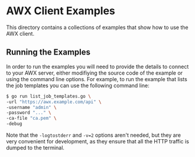 # AWX Client Examples

This directory contains a collections of examples that show how to use the AWX
client.

## Running the Examples

In order to run the examples you will need to provide the details to connect to
your AWX server, either modifiying the source code of the example or using the
command line options. For example, to run the example that lists the job
templates you can use the following command line:

```bash
$ go run list_job_templates.go \
-url "https://awx.example.com/api" \
-username "admin" \
-password "..." \
-ca-file "ca.pem" \
-debug
```

Note that the `-logtostderr` and `-v=2` options aren't needed, but they are very
convenient for development, as they ensure that all the HTTP traffic is dumped
to the terminal.
